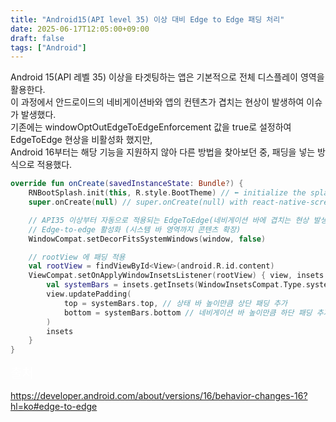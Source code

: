 ```yaml
---
title: "Android15(API level 35) 이상 대비 Edge to Edge 패딩 처리"
date: 2025-06-17T12:05:00+09:00
draft: false
tags: ["Android"]
---
```

Android 15(API 레벨 35) 이상을 타겟팅하는 앱은 기본적으로 전체 디스플레이 영역을 활용한다.\
이 과정에서 안드로이드의 네비게이션바와 앱의 컨텐츠가 겹치는 현상이 발생하여 이슈가 발생했다.\
기존에는 windowOptOutEdgeToEdgeEnforcement 값을 true로 설정하여 EdgeToEdge 현상을 비활성화 했지만,\
Android 16부터는 해당 기능을 지원하지 않아 다른 방법을 찾아보던 중, 패딩을 넣는 방식으로 적용했다.

```kotlin
override fun onCreate(savedInstanceState: Bundle?) {
    RNBootSplash.init(this, R.style.BootTheme) // ⬅️ initialize the splash screen
    super.onCreate(null) // super.onCreate(null) with react-native-screens

    // API35 이상부터 자동으로 적용되는 EdgeToEdge(네비게이션 바에 겹치는 현상 발생) 기능 방지
    // Edge-to-edge 활성화 (시스템 바 영역까지 콘텐츠 확장)
    WindowCompat.setDecorFitsSystemWindows(window, false)

    // rootView 에 패딩 적용
    val rootView = findViewById<View>(android.R.id.content)
    ViewCompat.setOnApplyWindowInsetsListener(rootView) { view, insets ->
        val systemBars = insets.getInsets(WindowInsetsCompat.Type.systemBars())
        view.updatePadding(
            top = systemBars.top, // 상태 바 높이만큼 상단 패딩 추가
            bottom = systemBars.bottom // 네비게이션 바 높이만큼 하단 패딩 추가
        )
        insets
    }
}
```

<span style="font-size:20px; color:white;">출처</span>

https://developer.android.com/about/versions/16/behavior-changes-16?hl=ko#edge-to-edge